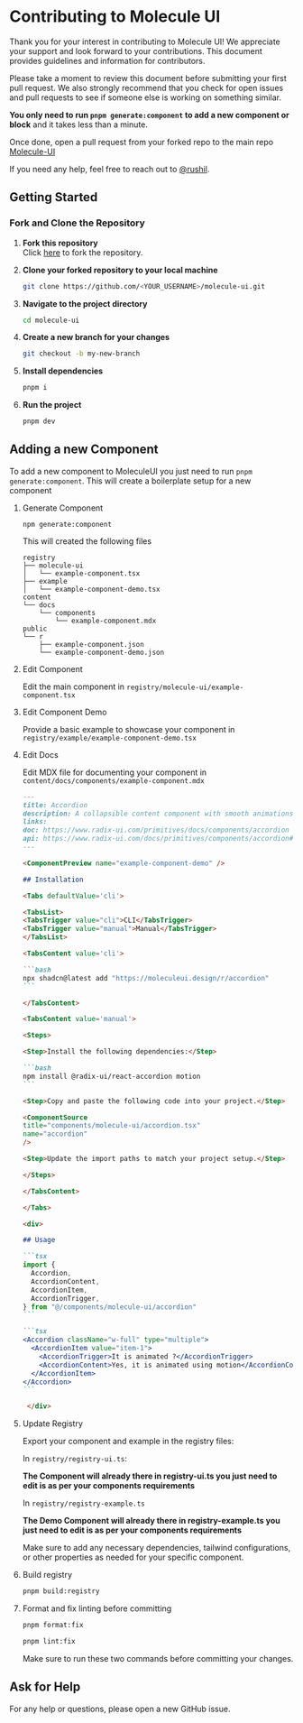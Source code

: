 # Contributing to Molecule UI

Thank you for your interest in contributing to Molecule UI! We appreciate your support and look forward to your contributions. This document provides guidelines and information for contributors.

Please take a moment to review this document before submitting your first pull request. We also strongly recommend that you check for open issues and pull requests to see if someone else is working on something similar.

**You only need to run `pnpm generate:component` to add a new component or block** and it takes less than a minute.

Once done, open a pull request from your forked repo to the main repo [Molecule-UI](https://github.com/molecule-lab/molecule-ui)

If you need any help, feel free to reach out to [@rushil](https://x.com/rushildhinoja17).

## Getting Started

### Fork and Clone the Repository

1. **Fork this repository**  
   Click [here](https://github.com/molecule-lab/molecule-ui) to fork the repository.

2. **Clone your forked repository to your local machine**

   ```bash
   git clone https://github.com/<YOUR_USERNAME>/molecule-ui.git
   ```

3. **Navigate to the project directory**

   ```bash
   cd molecule-ui
   ```

4. **Create a new branch for your changes**

   ```bash
   git checkout -b my-new-branch
   ```

5. **Install dependencies**

   ```bash
   pnpm i
   ```

6. **Run the project**
   ```bash
   pnpm dev
   ```

## Adding a new Component

To add a new component to MoleculeUI you just need to run `pnpm generate:component`. This will create a boilerplate setup for a new component

1. Generate Component

   ```
   npm generate:component
   ```

   This will created the following files

   ```
   registry
   ├── molecule-ui
   │   └── example-component.tsx
   ├── example
   │   └── example-component-demo.tsx
   content
   └── docs
       └── components
           └── example-component.mdx
   public
   └── r
       ├── example-component.json
       └── example-component-demo.json
   ```

2. Edit Component

   Edit the main component in `registry/molecule-ui/example-component.tsx`

3. Edit Component Demo

   Provide a basic example to showcase your component in `registry/example/example-component-demo.tsx`

4. Edit Docs

   Edit MDX file for documenting your component in `content/docs/components/example-component.mdx`

   ````md
   ---
   title: Accordion
   description: A collapsible content component with smooth animations, built on Radix UI primitives and enhanced with Framer Motion for fluid transitions.
   links:
   doc: https://www.radix-ui.com/primitives/docs/components/accordion
   api: https://www.radix-ui.com/docs/primitives/components/accordion#api-reference
   ---

   <ComponentPreview name="example-component-demo" />

   ## Installation

   <Tabs defaultValue='cli'>

   <TabsList>
   <TabsTrigger value="cli">CLI</TabsTrigger>
   <TabsTrigger value="manual">Manual</TabsTrigger>
   </TabsList>

   <TabsContent value='cli'>

   ```bash
   npx shadcn@latest add "https://moleculeui.design/r/accordion"
   ```

   </TabsContent>

   <TabsContent value='manual'>

   <Steps>

   <Step>Install the following dependencies:</Step>

   ```bash
   npm install @radix-ui/react-accordion motion
   ```

   <Step>Copy and paste the following code into your project.</Step>

   <ComponentSource
   title="components/molecule-ui/accordion.tsx"
   name="accordion"
   />

   <Step>Update the import paths to match your project setup.</Step>

   </Steps>

   </TabsContent>

   </Tabs>

   <div>

   ## Usage

   ```tsx
   import {
     Accordion,
     AccordionContent,
     AccordionItem,
     AccordionTrigger,
   } from "@/components/molecule-ui/accordion"
   ```

   ```tsx
   <Accordion className="w-full" type="multiple">
     <AccordionItem value="item-1">
       <AccordionTrigger>It is animated ?</AccordionTrigger>
       <AccordionContent>Yes, it is animated using motion</AccordionContent>
     </AccordionItem>
   </Accordion>
   ```

    </div>
   ````

5. Update Registry

   Export your component and example in the registry files:

   In `registry/registry-ui.ts`:

   **The Component will already there in registry-ui.ts you just need to edit is as per your components requirements**

   In `registry/registry-example.ts`

   **The Demo Component will already there in registry-example.ts you just need to edit is as per your components requirements**

   Make sure to add any necessary dependencies, tailwind configurations, or other properties as needed for your specific component.

6. Build registry

   ```bash
   pnpm build:registry
   ```

7. Format and fix linting before committing

   ```bash
   pnpm format:fix
   ```

   ```bash
   pnpm lint:fix
   ```

   Make sure to run these two commands before committing your changes.

## Ask for Help

For any help or questions, please open a new GitHub issue.
